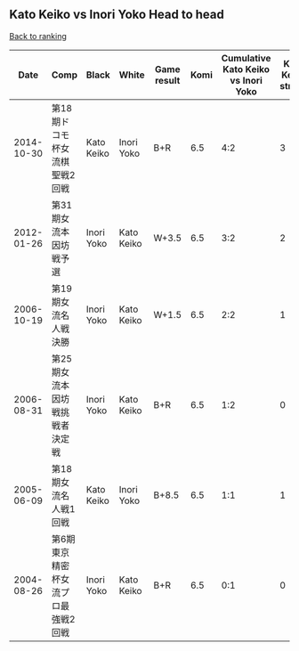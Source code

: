 ## Kato Keiko vs Inori Yoko Head to head

[Back to ranking](../../index.md)




| **Date** | **Comp** | **Black** | **White** | **Game result** | **Komi** | **Cumulative Kato Keiko vs Inori Yoko** | **Kato Keiko streak** | **Inori Yoko streak** | 
| --- | --- | --- | --- | --- | --- | --- | --- | --- |
| 2014-10-30 | 第18期ドコモ杯女流棋聖戦2回戦 | Kato Keiko | Inori Yoko | B+R | 6.5 | 4:2 | 3 | 0 | 
| 2012-01-26 | 第31期女流本因坊戦予選 | Inori Yoko | Kato Keiko | W+3.5 | 6.5 | 3:2 | 2 | 0 | 
| 2006-10-19 | 第19期女流名人戦決勝 | Inori Yoko | Kato Keiko | W+1.5 | 6.5 | 2:2 | 1 | 0 | 
| 2006-08-31 | 第25期女流本因坊戦挑戦者決定戦 | Inori Yoko | Kato Keiko | B+R | 6.5 | 1:2 | 0 | 1 | 
| 2005-06-09 | 第18期女流名人戦1回戦 | Kato Keiko | Inori Yoko | B+8.5 | 6.5 | 1:1 | 1 | 0 | 
| 2004-08-26 | 第6期東京精密杯女流プロ最強戦2回戦 | Inori Yoko | Kato Keiko | B+R | 6.5 | 0:1 | 0 | 1 |




